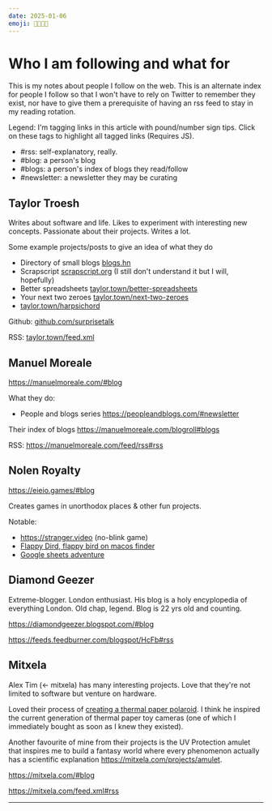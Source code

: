 ```yaml
---
date: 2025-01-06
emoji: 🧑‍🧑‍🧒‍🧒
---
```


# Who I am following and what for

This is my notes about people I follow on the web. This is an alternate index for people I follow 
so that I won't have to rely on Twitter to remember they exist, nor have to give them a prerequisite 
of having an rss feed to stay in my reading rotation.

Legend:
I'm tagging links in this article with pound/number sign tips. Click on these tags to highlight all tagged links (Requires JS).
<ul>
<li> <find-href>#rss</find-href>: self-explanatory, really. </li>
<li> <find-href>#blog</find-href>: a person's blog </li>
<li> <find-href>#blogs</find-href>: a person's index of blogs they read/follow </li>
<li> <find-href>#newsletter</find-href>: a newsletter they may be curating </li>
</ul>

## Taylor Troesh

Writes about software and life. Likes to experiment with interesting new concepts. Passionate about their projects. Writes a lot.

Some example projects/posts to give an idea of what they do

- Directory of small blogs [blogs.hn](https://blogs.hn/#blogs)
- Scrapscript [scrapscript.org](https://scrapscript.org/) (I still don't understand it but I will, hopefully)
- Better spreadsheets [taylor.town/better-spreadsheets](https://taylor.town/better-spreadsheets)
- Your next two zeroes [taylor.town/next-two-zeroes](taylor.town/next-two-zeroes)
- [taylor.town/harpsichord](https://taylor.town/harpsichord)

Github: [github.com/surprisetalk](https://github.com/surprisetalk)

RSS: [taylor.town/feed.xml](https://taylor.town/feed.xml#rss)

## Manuel Moreale

<https://manuelmoreale.com/#blog>

What they do:
- People and blogs series <https://peopleandblogs.com/#newsletter>

Their index of blogs <https://manuelmoreale.com/blogroll#blogs>

RSS: <https://manuelmoreale.com/feed/rss#rss>

## Nolen Royalty

<https://eieio.games/#blog>

Creates games in unorthodox places & other fun projects.

Notable:
- <https://stranger.video> (no-blink game)
- [Flappy Dird, flappy bird on macos finder](https://eieio.games/blog/flappy-bird-in-macos-finder)
- [Google sheets adventure](https://eieio.games/blog/realtime-google-sheet)

## Diamond Geezer

Extreme-blogger. London enthusiast. His blog is a holy encyplopedia of everything London. Old chap, legend. Blog 
is 22 yrs old and counting. 

<https://diamondgeezer.blogspot.com/#blog>

<https://feeds.feedburner.com/blogspot/HcFb#rss>

## Mitxela

Alex Tim (<- mitxela) has many interesting projects. Love that they're not limited to software but venture on hardware.

Loved their process of [creating a thermal paper polaroid](https://mitxela.com/projects/thermal_paper_polaroid). I think 
he inspired the current generation of thermal paper toy cameras (one of which I immediately bought as soon as I knew they
existed). 

Another favourite of mine from their projects is the UV Protection amulet that inspires me to build a fantasy world where 
every phenomenon actually has a scientific explanation <https://mitxela.com/projects/amulet>.

<https://mitxela.com/#blog>

<https://mitxela.com/feed.xml#rss>

---

<script>
  document.addEventListener('DOMContentLoaded', function () {
  // Base URL for the RSS reader
  const baseUrl = 'https://rss-reader.dutl.uk/?feeds=';

  // Select all links on the page
  const links = document.querySelectorAll('a');

  // Filter links ending with #rss
  const rssLinks = Array.from(links)
    .map(link => link.href)
    .filter(href => href.endsWith('#rss'));

  // Encode the links and join them with commas
  const encodedLinks = rssLinks.map(encodeURIComponent).join(',');

  // Construct the final URL
  const rssReaderUrl = `${baseUrl}${encodedLinks}&ttl=600&blocklist=`;

  // Output the URL (you can replace this with any other action)
  console.log(rssReaderUrl);

  // Optionally display the link in the page (e.g., append it to the body)
  const displayLink = document.createElement('a');
  displayLink.href = rssReaderUrl;
  displayLink.textContent = 'Auto-Generated RSS Reader Link';
  displayLink.target = '_blank';
  document.querySelector('main').appendChild(displayLink);
});
</script>
